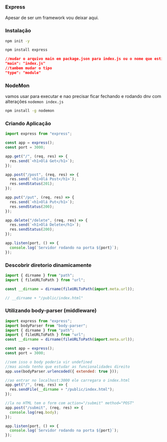 ### Express

Apesar de ser um framework vou deixar aqui.

### Instalação

```bash
npm init -y

npm install express
```

```json
//mudar o arquivo main em package.json para index.js ou o nome que estiver
"main": "index.js"
//tambem mudar o tipo
"type": "module"
```

### NodeMon

vamos usar para executar e nao precisar ficar fechando e rodando dnv com alterações `nodemon index.js`

```bash
npm install -g nodemon
```

### Criando Aplicação

```js
import express from "express";

const app = express();
const port = 3000;

app.get("/", (req, res) => {
  res.send(`<h1>Olá Get</h1>`);
});

app.post("/post", (req, res) => {
  res.send(`<h1>Olá Post</h1>`);
  res.sendStatus(201);
});

app.put("/put", (req, res) => {
  res.send(`<h1>Olá Put</h1>`);
  res.sendStatus(200);
});

app.delete("/delete", (req, res) => {
  res.send(`<h1>Olá Delete</h1>`);
  res.sendStatus(200);
});

app.listen(port, () => {
  console.log(`Servidor rodando na porta ${port}`);
});
```

### Descobrir diretorio dinamicamente

```js
import { dirname } from "path";
import { fileURLToPath } from "url";

const __dirname = dirname(fileURLToPath(import.meta.url));

// __dirname + "/public/index.html"
```

### Utilizando body-parser (middleware)

```js
import express from "express";
import bodyParser from "body-parser";
import { dirname } from "path";
import { fileURLToPath } from "url";
const __dirname = dirname(fileURLToPath(import.meta.url));

const app = express();
const port = 3000;

//sem isso o body poderia vir undefined
//mas ainda tenho que estudar as funcionalidades direito
app.use(bodyParser.urlencoded({ extended: true }));

//ao entrar no localhost:3000 ele carregara o index.html
app.get("/", (req, res) => {
  res.sendFile(__dirname + "/public/index.html");
});

//la no HTML tem o form com action="/submit" method="POST"
app.post("/submit", (req, res) => {
  console.log(req.body);
});

app.listen(port, () => {
  console.log(`Servidor rodando na porta ${port}`);
});
```
